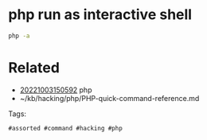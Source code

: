 # php run as interactive shell
```bash
php -a
```

# Related

- [20221003150592](/zet/20221003150592/README.md) php
- ~/kb/hacking/php/PHP-quick-command-reference.md

Tags:

    #assorted #command #hacking #php
